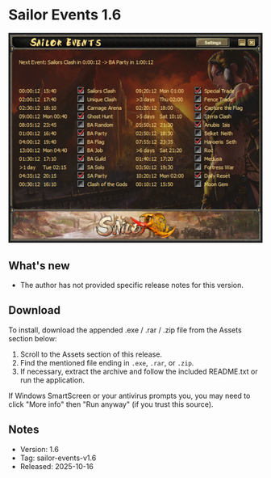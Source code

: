 ﻿# Sailor Events 1.6

![Sailor Events](https://raw.githubusercontent.com/0xEvolex/sailor-downloads/main/images/sailor-events/card.png)

## What's new

- The author has not provided specific release notes for this version.

## Download

To install, download the appended .exe / .rar / .zip file from the Assets section below:

1. Scroll to the Assets section of this release.
2. Find the mentioned file ending in `.exe`, `.rar`, or `.zip`.
3. If necessary, extract the archive and follow the included README.txt or run the application.

If Windows SmartScreen or your antivirus prompts you, you may need to click "More info" then "Run anyway" (if you trust this source).

## Notes

- Version: 1.6
- Tag: sailor-events-v1.6
- Released: 2025-10-16


